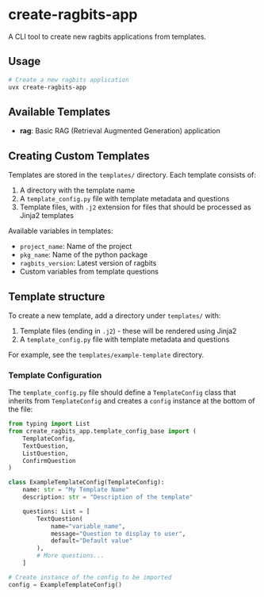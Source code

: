 # create-ragbits-app

A CLI tool to create new ragbits applications from templates.

## Usage

```bash
# Create a new ragbits application
uvx create-ragbits-app
```

## Available Templates

- **rag**: Basic RAG (Retrieval Augmented Generation) application

## Creating Custom Templates

Templates are stored in the `templates/` directory. Each template consists of:

1. A directory with the template name
2. A `template_config.py` file with template metadata and questions
3. Template files, with `.j2` extension for files that should be processed as Jinja2 templates

Available variables in templates:
- `project_name`: Name of the project
- `pkg_name`:  Name of the python package
- `ragbits_version`: Latest version of ragbits
- Custom variables from template questions

## Template structure

To create a new template, add a directory under `templates/` with:

1. Template files (ending in `.j2`) - these will be rendered using Jinja2
2. A `template_config.py` file with template metadata and questions

For example, see the `templates/example-template` directory.

### Template Configuration

The `template_config.py` file should define a `TemplateConfig` class that inherits from `TemplateConfig` and creates a `config` instance at the bottom of the file:

```python
from typing import List
from create_ragbits_app.template_config_base import (
    TemplateConfig,
    TextQuestion,
    ListQuestion,
    ConfirmQuestion
)

class ExampleTemplateConfig(TemplateConfig):
    name: str = "My Template Name"
    description: str = "Description of the template"

    questions: List = [
        TextQuestion(
            name="variable_name",
            message="Question to display to user",
            default="Default value"
        ),
        # More questions...
    ]

# Create instance of the config to be imported
config = ExampleTemplateConfig()
```
